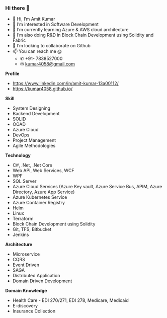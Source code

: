 ### Hi there 👋

- 👋 Hi, I’m Amit Kumar
- 👀 I’m interested in Software Development
- 🌱 I’m currently learning Azure & AWS cloud architecture
- 🌱 I’m also doing R&D in Block Chain Development using Solidity and Fabric
- 👯 I’m looking to collaborate on Github
- 📫 You can reach me @
    - ✆ +91- 7838527000
    - ✉ kumar4058@gmail.com
 
<b> Profile </b> <br/>
* https://www.linkedin.com/in/amit-kumar-13a00112/
* https://kumar4058.github.io/
    

<b> Skill </b>
* System Designing 
* Backend Development
* SOLID
* OOAD
* Azure Cloud
* DevOps
* Project Management
* Agile Methodologies
  
<b> Technology </b>
* C#, .Net, .Net Core
* Web API, Web Services, WCF
* WPF
* SQL Server
* Azure Cloud Services (Azure Key vault, Azure Service Bus, APIM, Azure Directory, Azure App Service)
* Azure Kubernetes Service
* Azure Container Registry
* Helm
* Linux
* Terraform
* Block Chain Development using Solidity
* Git, TFS, Bitbucket
* Jenkins

<b> Architecture</b>
* Microservice
* CQRS
* Event Driven
* SAGA
* Distributed Application
* Domain Driven Development

<b> Domain Knowledge </b>
* Health Care  - EDI 270/271, EDI 278, Medicare, Medicaid 
* E-discovery
* Insurance Collection
  



